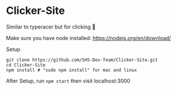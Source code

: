 # Clicker-Site
Similar to typeracer but for clicking 🤖

Make sure you have node installed: https://nodejs.org/en/download/

Setup
```
git clone https://github.com/SHS-Dev-Team/Clicker-Site.git
cd Clicker-Site
npm install # "sudo npm install" for mac and linux

```

After Setup, run `npm start` then visit localhost:3000

